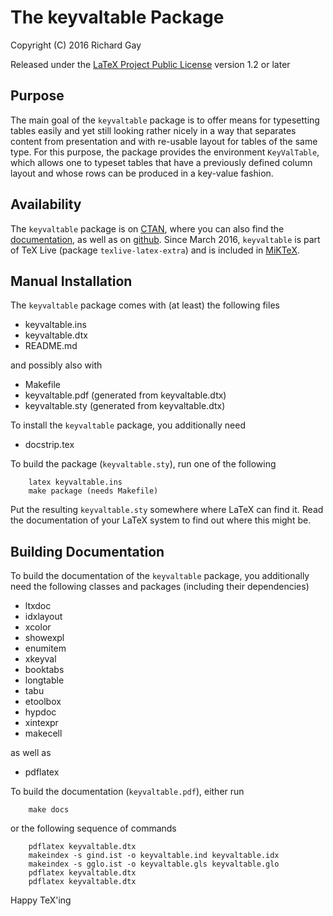 The keyvaltable Package
=======================

Copyright (C) 2016 Richard Gay

Released under the [LaTeX Project Public License](http://www.latex-project.org/lppl/) version 1.2 or later

## Purpose

The main goal of the `keyvaltable` package is to offer means for
typesetting tables easily and yet still looking rather nicely in a way
that separates content from presentation and with re-usable layout for
tables of the same type. For this purpose, the package provides the
environment `KeyValTable`, which allows one to typeset tables that have
a previously defined column layout and whose rows can be produced in a
key-value fashion.

## Availability

The `keyvaltable` package is on [CTAN](http://www.ctan.org/pkg/keyvaltable),
where you can also find the [documentation](http://mirrors.ctan.org/macros/latex/contrib/keyvaltable/keyvaltable.pdf),
as well as on [github](https://github.com/Ri-Ga/keyvaltable).
Since March 2016, `keyvaltable` is part of TeX Live (package `texlive-latex-extra`) and
is included in [MiKTeX](http://miktex.org/packages/keyvaltable).

## Manual Installation

The `keyvaltable` package comes with (at least) the following files
* keyvaltable.ins
* keyvaltable.dtx
* README.md

and possibly also with
* Makefile
* keyvaltable.pdf (generated from keyvaltable.dtx)
* keyvaltable.sty (generated from keyvaltable.dtx)

To install the `keyvaltable` package, you additionally need
* docstrip.tex

To build the package (`keyvaltable.sty`), run one of the following
```
    latex keyvaltable.ins
    make package (needs Makefile)
```

Put the resulting `keyvaltable.sty` somewhere where LaTeX can find it.
Read the documentation of your LaTeX system to find out where this
might be.

## Building Documentation

To build the documentation of the `keyvaltable` package, you additionally
need the following classes and packages (including their dependencies)
* ltxdoc
* idxlayout
* xcolor
* showexpl
* enumitem
* xkeyval
* booktabs
* longtable
* tabu
* etoolbox
* hypdoc
* xintexpr
* makecell

as well as
* pdflatex

To build the documentation (`keyvaltable.pdf`), either run
```
    make docs
```
or the following sequence of commands
```
    pdflatex keyvaltable.dtx
    makeindex -s gind.ist -o keyvaltable.ind keyvaltable.idx
    makeindex -s gglo.ist -o keyvaltable.gls keyvaltable.glo
    pdflatex keyvaltable.dtx
    pdflatex keyvaltable.dtx
```

Happy TeX'ing

